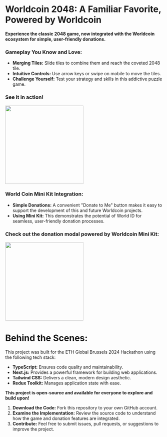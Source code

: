 # Worldcoin 2048: A Familiar Favorite, Powered by Worldcoin

**Experience the classic 2048 game, now integrated with the Worldcoin ecosystem for simple, user-friendly donations.**  

### Gameplay You Know and Love:

* **Merging Tiles:**  Slide tiles to combine them and reach the coveted 2048 tile. 
* **Intuitive Controls:**  Use arrow keys or swipe on mobile to move the tiles. 
* **Challenge Yourself:**  Test your strategy and skills in this addictive puzzle game.

### See it in action!

<img src="https://github.com/user-attachments/assets/b3b211ac-9ef6-4f33-81b3-ad8a5c1c9a57" width="250" height="auto"/>

### World Coin Mini Kit Integration:

* **Simple Donations:**  A convenient "Donate to Me" button makes it easy to support the development of this and future Worldcoin projects. 
* **Using Mini Kit:** This demonstrates the potential of World ID for seamless, user-friendly donation processes.

### Check out the donation modal powered by Worldcoin Mini Kit:

<img src="https://github.com/user-attachments/assets/fd00ee02-151e-4f40-9dbd-5d046445c8c6" width="250" height="auto"/>

# Behind the Scenes:

This project was built for the ETH Global Brussels 2024 Hackathon using the following tech stack:

* **TypeScript:**  Ensures code quality and maintainability.
* **Next.js:**  Provides a powerful framework for building web applications.
* **Tailwind CSS:**  Delivers a clean, modern design aesthetic.
* **Redux Toolkit:**  Manages application state with ease.

**This project is open-source and available for everyone to explore and build upon!**

1. **Download the Code:** Fork this repository to your own GitHub account.
2. **Examine the Implementation:**  Review the source code to understand how the game and donation features are integrated. 
3. **Contribute:**  Feel free to submit issues, pull requests, or suggestions to improve the project.
